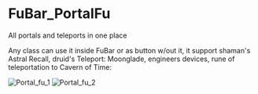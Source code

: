 # FuBar_PortalFu
All portals and teleports in one place

Any class can use it inside FuBar or as button w/out it, it support shaman's Astral Recall, druid's Teleport: Moonglade, engineers devices, rune of teleportation to Cavern of Time:

![Portal_fu_1](https://github.com/laytya/FuBar_PortalFu/assets/20452393/c3150846-0b34-4595-baf7-27d70d409cfa) ![Portal_fu_2](https://github.com/laytya/FuBar_PortalFu/assets/20452393/8a4d5f32-fd7f-4417-afd0-f6b22ad036d1)



